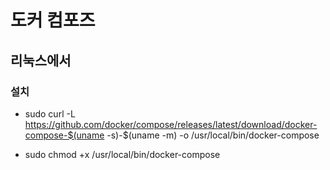 # 도커 컴포즈

## 리눅스에서

### 설치

- sudo curl -L https://github.com/docker/compose/releases/latest/download/docker-compose-$(uname -s)-$(uname -m) -o /usr/local/bin/docker-compose

- sudo chmod +x /usr/local/bin/docker-compose
